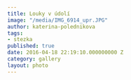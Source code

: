 ```yaml
---
title: Louky v údolí
image: "/media/IMG_6914_upr.JPG"
author: katerina-polednikova
tags:
- stezka
published: true
date: 2016-04-18 22:19:10.000000000 Z
category: gallery
layout: photo
---
```

